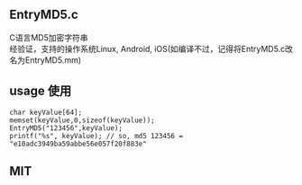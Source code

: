 ## EntryMD5.c  
C语言MD5加密字符串  
经验证，支持的操作系统Linux, Android, iOS(如编译不过，记得将EntryMD5.c改名为EntryMD5.mm)  
## usage 使用  
```  
char keyValue[64];  
memset(keyValue,0,sizeof(keyValue));  
EntryMD5("123456",keyValue);  
printf("%s", keyValue); // so, md5 123456 = "e10adc3949ba59abbe56e057f20f883e"  
```  
## MIT
